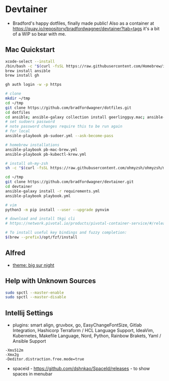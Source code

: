# Devtainer
- Bradford's happy dotfiles, finally made public! Also as a container at https://quay.io/repository/bradfordwagner/devtainer?tab=tags it's a bit of a WIP so bear with me.

## Mac Quickstart
```bash
xcode-select --install
/bin/bash -c "$(curl -fsSL https://raw.githubusercontent.com/Homebrew/install/HEAD/install.sh)"
brew install ansible
brew install gh

gh auth login -w -p https

# clone
mkdir ~/tmp
cd ~/tmp
git clone https://github.com/bradfordwagner/dotfiles.git
cd dotfiles
cd ansible; ansible-galaxy collection install geerlingguy.mac; ansible-galaxy install -r requirements.yml -v --force
# set sudoers password
# note password changes require this to be run again
# for local
ansible-playbook pb-sudoer.yml --ask-become-pass

# homebrew installations
ansible-playbook pb-mac-brew.yml
ansible-playbook pb-kubectl-krew.yml

# install oh-my-zsh
sh -c "$(curl -fsSL https://raw.githubusercontent.com/ohmyzsh/ohmyzsh/master/tools/install.sh)"

cd ~/tmp
git clone https://github.com/bradfordwagner/devtainer.git
cd devtainer
ansible-galaxy install -r requirements.yml
ansible-playbook playbook.yml

# vim
python3 -m pip install --user --upgrade pynvim

# download and install tkgi cli
# https://network.pivotal.io/products/pivotal-container-service/#/releases/1293578/file_groups/13745

# To install useful key bindings and fuzzy completion:
$(brew --prefix)/opt/fzf/install
```

## Alfred
- [theme: big sur night](http://www.packal.org/theme/big-sur-night)

## Help with Unknown Sources
```bash
sudo spctl --master-enable
sudo spctl --master-disable
```

## Intellij Settings
- plugins: smart align, gruvbox, go, EasyChangeFontSize, Gitlab Integration, Hashicorp Terraform / HCL Language Support, IdeaVim, Kubernetes, Makefile Language, Nord, Python, Rainbow Brakets, Yaml / Ansible Support
```vm options
-Xms512m
-Xmx2g
-Deditor.distraction.free.mode=true
```

- spaceid - https://github.com/dshnkao/SpaceId/releases - to show spaces in menubar

